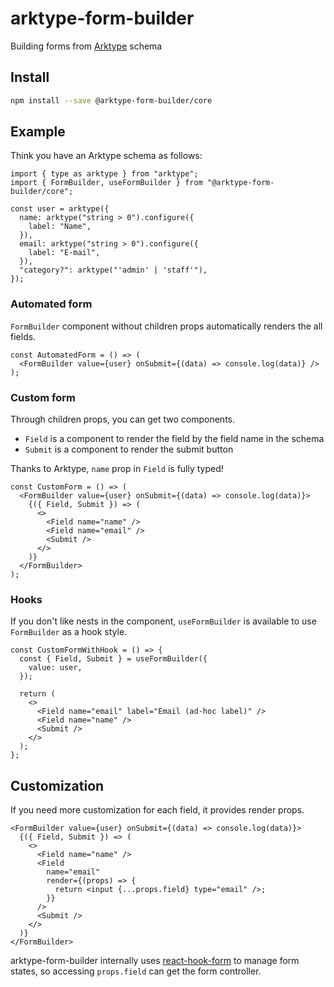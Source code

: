 # arktype-form-builder

Building forms from [Arktype](https://arktype.io/) schema

## Install

```bash
npm install --save @arktype-form-builder/core
```

## Example

Think you have an Arktype schema as follows:

```tsx
import { type as arktype } from "arktype";
import { FormBuilder, useFormBuilder } from "@arktype-form-builder/core";

const user = arktype({
  name: arktype("string > 0").configure({
    label: "Name",
  }),
  email: arktype("string > 0").configure({
    label: "E-mail",
  }),
  "category?": arktype("'admin' | 'staff'"),
});
```

### Automated form

`FormBuilder` component without children props automatically renders the all fields.

```tsx
const AutomatedForm = () => (
  <FormBuilder value={user} onSubmit={(data) => console.log(data)} />
);
```

### Custom form

Through children props, you can get two components. 

* `Field` is a component to render the field by the field name in the schema
* `Submit` is a component to render the submit button

Thanks to Arktype, `name` prop in `Field` is fully typed!

```tsx
const CustomForm = () => (
  <FormBuilder value={user} onSubmit={(data) => console.log(data)}>
    {({ Field, Submit }) => (
      <>
        <Field name="name" />
        <Field name="email" />
        <Submit />
      </>
    )}
  </FormBuilder>
);
```

### Hooks

If you don't like nests in the component, `useFormBuilder` is available to use `FormBuilder` as a hook style.

```tsx
const CustomFormWithHook = () => {
  const { Field, Submit } = useFormBuilder({
    value: user,
  });

  return (
    <>
      <Field name="email" label="Email (ad-hoc label)" />
      <Field name="name" />
      <Submit />
    </>
  );
};
```

## Customization

If you need more customization for each field, it provides render props.

```tsx
<FormBuilder value={user} onSubmit={(data) => console.log(data)}>
  {({ Field, Submit }) => (
    <>
      <Field name="name" />
      <Field
        name="email"
        render={(props) => {
          return <input {...props.field} type="email" />;
        }}
      />
      <Submit />
    </>
  )}
</FormBuilder>
```

arktype-form-builder internally uses [react-hook-form](https://react-hook-form.com/) to manage form states, so accessing `props.field` can get the form controller.
